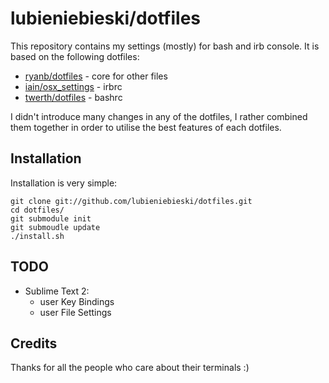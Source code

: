 # lubieniebieski/dotfiles

This repository contains my settings (mostly) for bash and irb console. It is based on the following dotfiles:

* [ryanb/dotfiles](https://github.com/ryanb/dotfiles) - core for other files
* [iain/osx_settings](https://github.com/iain/osx_settings/) - irbrc
* [twerth/dotfiles](https://github.com/twerth/dotfiles) - bashrc

I didn't introduce many changes in any of the dotfiles, I rather combined them together in order to utilise the best features of each dotfiles.

## Installation

Installation is very simple:

    git clone git://github.com/lubieniebieski/dotfiles.git
    cd dotfiles/
    git submodule init
    git submoudle update
    ./install.sh

## TODO

* Sublime Text 2:
    * user Key Bindings
    * user File Settings

## Credits

Thanks for all the people who care about their terminals :)